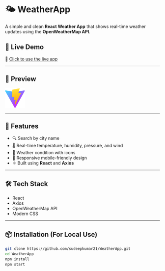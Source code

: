 # 🌤️ WeatherApp

A simple and clean **React Weather App** that shows real-time weather updates using the **OpenWeatherMap API**.

## 🔗 Live Demo

🚀 [Click to use the live app](https://weather-app-weld-one-94.vercel.app/)

---

## 📸 Preview

![App Screenshot](public/vite.svg)

---

## 🚀 Features

- 🔍 Search by city name
- 🌡️ Real-time temperature, humidity, pressure, and wind
- 🌈 Weather condition with icons
- 📱 Responsive mobile-friendly design
- ⚛️ Built using **React** and **Axios**

---

## 🛠️ Tech Stack

- React
- Axios
- OpenWeatherMap API
- Modern CSS

---

## 📦 Installation (For Local Use)

```bash
git clone https://github.com/sudeepkumar21/WeatherApp.git
cd WeatherApp
npm install
npm start
